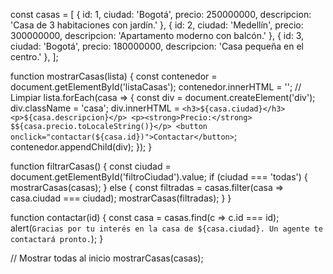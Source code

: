 const casas = [
  { id: 1, ciudad: 'Bogotá', precio: 250000000, descripcion: 'Casa de 3 habitaciones con jardín.' },
  { id: 2, ciudad: 'Medellín', precio: 300000000, descripcion: 'Apartamento moderno con balcón.' },
  { id: 3, ciudad: 'Bogotá', precio: 180000000, descripcion: 'Casa pequeña en el centro.' },
];

function mostrarCasas(lista) {
  const contenedor = document.getElementById('listaCasas');
  contenedor.innerHTML = ''; // Limpiar
  lista.forEach(casa => {
    const div = document.createElement('div');
    div.className = 'casa';
    div.innerHTML = `
      <h3>${casa.ciudad}</h3>
      <p>${casa.descripcion}</p>
      <p><strong>Precio:</strong> $${casa.precio.toLocaleString()}</p>
      <button onclick="contactar(${casa.id})">Contactar</button>
    `;
    contenedor.appendChild(div);
  });
}

function filtrarCasas() {
  const ciudad = document.getElementById('filtroCiudad').value;
  if (ciudad === 'todas') {
    mostrarCasas(casas);
  } else {
    const filtradas = casas.filter(casa => casa.ciudad === ciudad);
    mostrarCasas(filtradas);
  }
}

function contactar(id) {
  const casa = casas.find(c => c.id === id);
  alert(`Gracias por tu interés en la casa de ${casa.ciudad}. Un agente te contactará pronto.`);
}

// Mostrar todas al inicio
mostrarCasas(casas);
